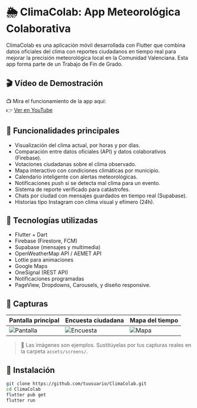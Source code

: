 # 🌦️ ClimaColab: App Meteorológica Colaborativa

ClimaColab es una aplicación móvil desarrollada con Flutter que combina datos oficiales del clima con reportes ciudadanos en tiempo real para mejorar la precisión meteorológica local en la Comunidad Valenciana. Esta app forma parte de un Trabajo de Fin de Grado.

## 🎬 Vídeo de Demostración

📺 Mira el funcionamiento de la app aquí:  
👉 [Ver en YouTube](https://www.youtube.com/watch?v=TU_ENLACE_AQUI)

## 📱 Funcionalidades principales

- Visualización del clima actual, por horas y por días.
- Comparación entre datos oficiales (API) y datos colaborativos (Firebase).
- Votaciones ciudadanas sobre el clima observado.
- Mapa interactivo con condiciones climáticas por municipio.
- Calendario inteligente con alertas meteorológicas.
- Notificaciones push si se detecta mal clima para un evento.
- Sistema de reporte verificado para catástrofes.
- Chats por ciudad con mensajes guardados en tiempo real (Supabase).
- Historias tipo Instagram con clima visual y efímero (24h).

## 🧩 Tecnologías utilizadas

- Flutter + Dart
- Firebase (Firestore, FCM)
- Supabase (mensajes y multimedia)
- OpenWeatherMap API / AEMET API
- Lottie para animaciones
- Google Maps
- OneSignal (REST API)
- Notificaciones programadas
- PageView, Dropdowns, Carousels, y diseño responsive.

## 📸 Capturas

| Pantalla principal | Encuesta ciudadana | Mapa del tiempo |
|--------------------|--------------------|-----------------|
| ![Pantalla](assets/screens/main.png) | ![Encuesta](assets/screens/encuesta.png) | ![Mapa](assets/screens/mapa.png) |

> 📍 Las imágenes son ejemplos. Sustitúyelas por tus capturas reales en la carpeta `assets/screens/`.

## 🚀 Instalación

```bash
git clone https://github.com/tuusuario/ClimaColab.git
cd ClimaColab
flutter pub get
flutter run
